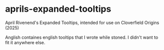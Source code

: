 # aprils-expanded-tooltips
April Rivenend's Expanded Tooltips, intended for use on Cloverfield Origins (2025)

Anglish containes english tooltips that I wrote while stoned. I didn't want to fit it anywhere else.
